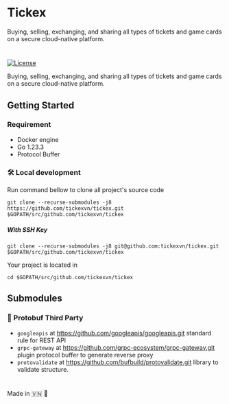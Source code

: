 # Tickex
Buying, selling, exchanging, and sharing all types of tickets and game cards on a secure cloud-native platform.

#
[![License](https://img.shields.io/badge/license-Apache%202.0-blue.svg)](http://www.apache.org/licenses/LICENSE-2.0)

Buying, selling, exchanging, and sharing all types of tickets and game cards on a secure cloud-native platform.

## Getting Started

### Requirement

- Docker engine
- Go 1.23.3
- Protocol Buffer

### 🛠️ Local development

Run command bellow to clone all project's source code

```
git clone --recurse-submodules -j8 https://github.com/tickexvn/tickex.git $GOPATH/src/github.com/tickexvn/tickex
```

##### With SSH Key

```
git clone --recurse-submodules -j8 git@github.com:tickexvn/tickex.git $GOPATH/src/github.com/tickexvn/tickex
```

Your project is located in

```
cd $GOPATH/src/github.com/tickexvn/tickex
```

## Submodules

### 📂 Protobuf Third Party

- `googleapis` at https://github.com/googleapis/googleapis.git standard rule for REST API
- `grpc-gateway` at https://github.com/grpc-ecosystem/grpc-gateway.git plugin protocol buffer to generate reverse proxy
- `protovalidate` at https://github.com/bufbuild/protovalidate.git library to validate structure.

#

Made in 🇻🇳 🚀
